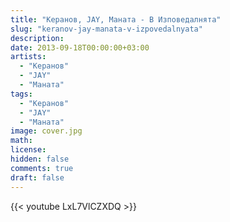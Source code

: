 ```yaml
---
title: "Керанов, JAY, Maната - В Изповедалнята" 
slug: "keranov-jay-manata-v-izpovedalnyata"
description: 
date: 2013-09-18T00:00:00+03:00
artists:
  - "Керанов"
  - "JAY"
  - "Maната"
tags:
  - "Керанов"
  - "JAY"
  - "Maната"
image: cover.jpg
math: 
license: 
hidden: false
comments: true
draft: false
---
```


{{< youtube LxL7VlCZXDQ >}}
